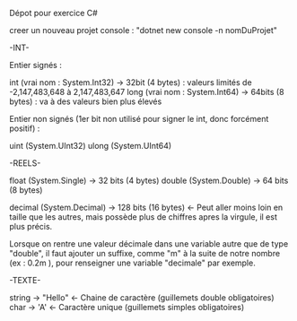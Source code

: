 Dépot pour exercice C#

creer un nouveau projet console : "dotnet new console -n nomDuProjet"


-INT-

Entier signés :

int (vrai nom : System.Int32) -> 32bit (4 bytes) : valeurs limités de -2,147,483,648 à 2,147,483,647
long (vrai nom : System.Int64) -> 64bits (8 bytes) : va à des valeurs bien plus élevés


Entier non signés (1er bit non utilisé pour signer le int, donc forcément positif) :

uint (System.UInt32)
ulong (System.UInt64)


-REELS-

float (System.Single) -> 32 bits (4 bytes) 
double (System.Double) -> 64 bits (8 bytes) 

decimal (System.Decimal) -> 128 bits (16 bytes) <- Peut aller moins loin en taille que les autres, mais possède plus de chiffres apres la virgule, il est plus précis.


Lorsque on rentre une valeur décimale dans une variable autre que de type "double", il faut ajouter un suffixe, comme "m" à la suite de notre nombre (ex : 0.2m ), pour renseigner une variable "decimale" par exemple.


-TEXTE-

string -> "Hello" <- Chaine de caractère (guillemets double obligatoires)
char -> 'A' <- Caractère unique (guillemets simples obligatoires)

